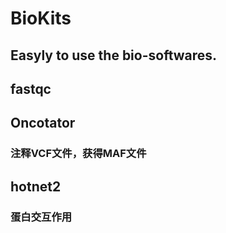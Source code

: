 # BioKits
## Easyly to use the bio-softwares.

## fastqc

## Oncotator
### 注释VCF文件，获得MAF文件

## hotnet2
### 蛋白交互作用

